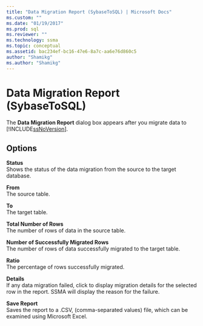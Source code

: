 ```yaml
---
title: "Data Migration Report (SybaseToSQL) | Microsoft Docs"
ms.custom: ""
ms.date: "01/19/2017"
ms.prod: sql
ms.reviewer: ""
ms.technology: ssma
ms.topic: conceptual
ms.assetid: bac234ef-bc16-47e6-8a7c-aa6e76d860c5
author: "Shamikg"
ms.author: "Shamikg"
---
```

# Data Migration Report (SybaseToSQL)
The **Data Migration Report** dialog box appears after you migrate data to [!INCLUDE[ssNoVersion](../../includes/ssnoversion-md.md)].  
  
## Options  
**Status**  
Shows the status of the data migration from the source to the target database.  
  
**From**  
The source table.  
  
**To**  
The target table.  
  
**Total Number of Rows**  
The number of rows of data in the source table.  
  
**Number of Successfully Migrated Rows**  
The number of rows of data successfully migrated to the target table.  
  
**Ratio**  
The percentage of rows successfully migrated.  
  
**Details**  
If any data migration failed, click to display migration details for the selected row in the report. SSMA will display the reason for the failure.  
  
**Save Report**  
Saves the report to a .CSV, (comma-separated values) file, which can be examined using Microsoft Excel.  
  
